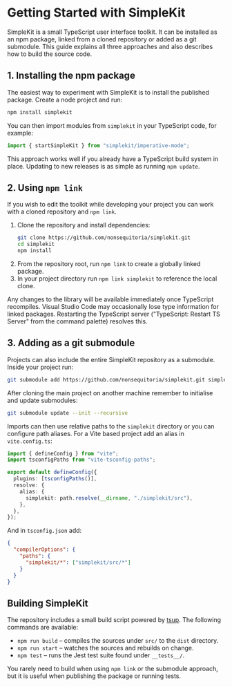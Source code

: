 # Getting Started with SimpleKit

SimpleKit is a small TypeScript user interface toolkit. It can be installed as an npm package, linked from a cloned repository or added as a git submodule. This guide explains all three approaches and also describes how to build the source code.

## 1. Installing the npm package

The easiest way to experiment with SimpleKit is to install the published package. Create a node project and run:

```bash
npm install simplekit
```

You can then import modules from `simplekit` in your TypeScript code, for example:

```ts
import { startSimpleKit } from "simplekit/imperative-mode";
```

This approach works well if you already have a TypeScript build system in place. Updating to new releases is as simple as running `npm update`.

## 2. Using `npm link`

If you wish to edit the toolkit while developing your project you can work with a cloned repository and `npm link`.

1. Clone the repository and install dependencies:
   ```bash
   git clone https://github.com/nonsequitoria/simplekit.git
   cd simplekit
   npm install
   ```
2. From the repository root, run `npm link` to create a globally linked package.
3. In your project directory run `npm link simplekit` to reference the local clone.

Any changes to the library will be available immediately once TypeScript recompiles. Visual Studio Code may occasionally lose type information for linked packages. Restarting the TypeScript server ("TypeScript: Restart TS Server" from the command palette) resolves this.

## 3. Adding as a git submodule

Projects can also include the entire SimpleKit repository as a submodule. Inside your project run:

```bash
git submodule add https://github.com/nonsequitoria/simplekit.git simplekit
```

After cloning the main project on another machine remember to initialise and update submodules:

```bash
git submodule update --init --recursive
```

Imports can then use relative paths to the `simplekit` directory or you can configure path aliases. For a Vite based project add an alias in `vite.config.ts`:

```ts
import { defineConfig } from "vite";
import tsconfigPaths from "vite-tsconfig-paths";

export default defineConfig({
  plugins: [tsconfigPaths()],
  resolve: {
    alias: {
      simplekit: path.resolve(__dirname, "./simplekit/src"),
    },
  },
});
```

And in `tsconfig.json` add:

```json
{
  "compilerOptions": {
    "paths": {
      "simplekit/*": ["simplekit/src/*"]
    }
  }
}
```

## Building SimpleKit

The repository includes a small build script powered by [tsup](https://github.com/egoist/tsup). The following commands are available:

- `npm run build` – compiles the sources under `src/` to the `dist` directory.
- `npm run start` – watches the sources and rebuilds on change.
- `npm test` – runs the Jest test suite found under `__tests__/`.

You rarely need to build when using `npm link` or the submodule approach, but it is useful when publishing the package or running tests.

